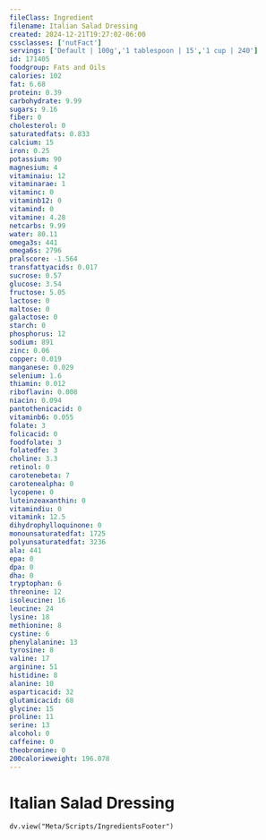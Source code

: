 ```yaml
---
fileClass: Ingredient
filename: Italian Salad Dressing
created: 2024-12-21T19:27:02-06:00
cssclasses: ['nutFact']
servings: ['Default | 100g','1 tablespoon | 15','1 cup | 240']
id: 171405
foodgroup: Fats and Oils
calories: 102
fat: 6.68
protein: 0.39
carbohydrate: 9.99
sugars: 9.16
fiber: 0
cholesterol: 0
saturatedfats: 0.833
calcium: 15
iron: 0.25
potassium: 90
magnesium: 4
vitaminaiu: 12
vitaminarae: 1
vitaminc: 0
vitaminb12: 0
vitamind: 0
vitamine: 4.28
netcarbs: 9.99
water: 80.11
omega3s: 441
omega6s: 2796
pralscore: -1.564
transfattyacids: 0.017
sucrose: 0.57
glucose: 3.54
fructose: 5.05
lactose: 0
maltose: 0
galactose: 0
starch: 0
phosphorus: 12
sodium: 891
zinc: 0.06
copper: 0.019
manganese: 0.029
selenium: 1.6
thiamin: 0.012
riboflavin: 0.008
niacin: 0.094
pantothenicacid: 0
vitaminb6: 0.055
folate: 3
folicacid: 0
foodfolate: 3
folatedfe: 3
choline: 3.3
retinol: 0
carotenebeta: 7
carotenealpha: 0
lycopene: 0
luteinzeaxanthin: 0
vitamindiu: 0
vitamink: 12.5
dihydrophylloquinone: 0
monounsaturatedfat: 1725
polyunsaturatedfat: 3236
ala: 441
epa: 0
dpa: 0
dha: 0
tryptophan: 6
threonine: 12
isoleucine: 16
leucine: 24
lysine: 18
methionine: 8
cystine: 6
phenylalanine: 13
tyrosine: 8
valine: 17
arginine: 51
histidine: 8
alanine: 10
asparticacid: 32
glutamicacid: 68
glycine: 15
proline: 11
serine: 13
alcohol: 0
caffeine: 0
theobromine: 0
200calorieweight: 196.078
---
```


# Italian Salad Dressing

```dataviewjs
dv.view("Meta/Scripts/IngredientsFooter")
```